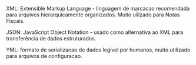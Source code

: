 XML: Extensible Markup Language - linguagem de marcacao recomendada para arquivos hierarquicamente organizados. Muito uilizado para Notas Fiscais.

JSON: JavaScript Object Notation - usado como alternativa ao XML para transferência de dados estruturados.

YML: formato de serializacao de dados legível por humanos, muito utilizado para arquivos de configuracao.